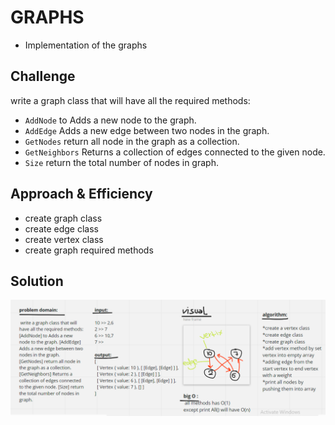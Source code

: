 # GRAPHS

- Implementation of the graphs


## Challenge

write a graph class that will have all the required methods:

- `AddNode` to Adds a new node to the graph. 
- `AddEdge` Adds a new edge between two nodes in the graph. 
- `GetNodes` return all node in the graph as a collection. 
- `GetNeighbors` Returns a collection of edges connected to the given node. 
- `Size` return the total number of nodes in graph.

## Approach & Efficiency

- create graph class
- create edge class
- create vertex class
- create graph required methods


## Solution

![graph](/assets/graph1.PNG)

